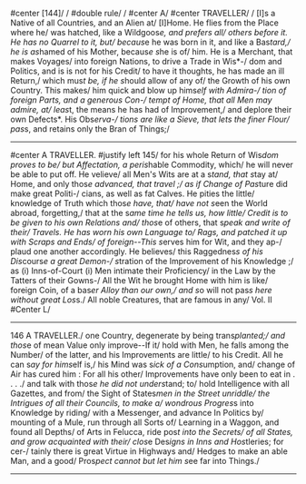 #center [144]/
/
#double rule/
/
#center A/
#center TRAVELLER/
/
[I]s a Native of all Countries, and an Alien at/
[I]Home.  He flies from the Place where he/
was hatched, like a Wildgoos*e, and prefers all/
others before it.  He has no Quarrel to it, but/
becaus*e he was born in it, and like a Bas*tard,/
he is as*hamed of his Mother, becaus*e s*he is of/
him. He is a Merchant, that makes Voyages/
into foreign Nations, to drive a Trade in Wis*-/
dom and Politics, and is is not for his Credit/
to have it thoughts, he has made an ill Return,/
which mus*t be, if he s*hould allow of any of/
the Growth of his own Country.  This makes/
him quick and blow up hims*elf with Admira-/
tion of foreign Parts, and a generous Con-/
tempt of Home, that all Men may admire, at/
leas*t, the means he has had of Improvement,/
and deplore their own Defects*. His Obs*erva-/
tions are like a Sieve, that lets the finer Flour/
pas*s, and retains only the Bran of Things;/


---


#center A TRAVELLER. #justify left 145/
for his whole Return of Wis*dom proves to be/
but Affectation, a peris*hable Commodity, which/
he will never be able to put off. He velieve/
all Men's Wits are at a s*tand, that s*tay at/
Home, and only thos*e advanced, that travel ;/
as if Change of Pas*ture did make great Politi-/
cians, as well as fat Calves. He pities the little/
knowledge of Truth which thos*e have, that/
have not s*een the World abroad, forgetting,/
that at the s*ame time he tells us, how little/
Credit is to be given to his own Relations and/
thos*e of others, that s*peak and write of their/
Travels. He has worn his own Language to/
Rags, and patched it up with Scraps and Ends/
of foreign--This s*erves him for Wit, and they ap-/
plaud one another accordingly. He believes/
this Raggednes*s of his Dis*cours*e a great Demon-/
s*tration of the Improvement of his Knowledge ;/
as (i) Inns-of-Court (i) Men intimate their Proficiency/
in the Law by the Tatters of their Gowns-/
All the Wit he brought Home with him is like/
foreign Coin, of a bas*er Alloy than our own,/
and s*o will not pas*s here without great Los*s./
All noble Creatures, that are famous in any/
  Vol. II #Center L/


---


146 A TRAVELLER./
one Country, degenerate by being trans*planted;/
and thos*e of mean Value only improve--If it/
hold with Men, he falls among the Number/
of the latter, and his Improvements are little/
to his Credit. All he can s*ay for hims*elf is,/
his Mind was s*ick of a Cons*umption, and/
change of Air has cured him : For all his other/
Improvements have only been to eat in . . . ./
and talk with thos*e he did not unders*tand; to/
hold Intelligence with all Gazettes, and from/
the Sight of States*men in the Street unriddle/
the Intrigues of all their Councils, to make a/
wondrous Progres*s into Knowledge by riding/
with a Mes*s*enger, and advance In Politics by/
mounting of a Mule, run through all Sorts of/
Learning in a Waggon, and found all Depths/
of Arts in  Felucca, ride pos*t into the Secrets/
of all States, and grow acquainted with their/
clos*e Des*igns in Inns and Hos*tleries; for cer-/
tainly there is great Virtue in Highways and/
Hedges to make an able Man, and a good/
Pros*pect cannot but let him s*ee far into Things./


---


